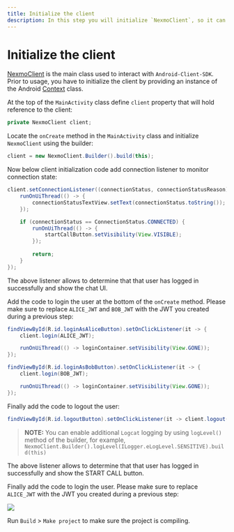```yaml
---
title: Initialize the client
description: In this step you will initialize `NexmoClient`, so it can be used within the application.
---
```


# Initialize the client

[NexmoClient](https://developer.nexmo.com/sdk/stitch/android/com/nexmo/client/NexmoClient.html) is the main class used to interact with `Android-Client-SDK`. Prior to usage, you have to initialize the client by providing an instance of the Android [Context](https://developer.android.com/reference/android/content/Context) class. 

At the top of the `MainActivity` class define `client` property that will hold reference to the client:

```java
private NexmoClient client;
```

Locate the `onCreate` method in the `MainActivity` class and initialize `NexmoClient` using the builder:

```java
client = new NexmoClient.Builder().build(this);
```

Now below client initialization code add connection listener to monitor connection state:

```java
client.setConnectionListener((connectionStatus, connectionStatusReason) -> {
    runOnUiThread(() -> {
        connectionStatusTextView.setText(connectionStatus.toString());
    });

    if (connectionStatus == ConnectionStatus.CONNECTED) {
        runOnUiThread(() -> {
            startCallButton.setVisibility(View.VISIBLE);
        });
        
        return;
    }
});
```

 The above listener allows to determine that that user has logged in successfully and show the chat UI. 
 
 Add the code to login the user at the bottom of the `onCreate` method. Please make sure to replace `ALICE_JWT` and `BOB_JWT` with the JWT you created during a previous step:

```java
findViewById(R.id.loginAsAliceButton).setOnClickListener(it -> {
    client.login(ALICE_JWT);

    runOnUiThread(() -> loginContainer.setVisibility(View.GONE));
});

findViewById(R.id.loginAsBobButton).setOnClickListener(it -> {
    client.login(BOB_JWT);

    runOnUiThread(() -> loginContainer.setVisibility(View.GONE));
});
```

Finally add the code to logout the user:

```java
findViewById(R.id.logoutButton).setOnClickListener(it -> client.logout());
```

> **NOTE:** You can enable additional `Logcat` logging by using `logLevel()` method of the builder, for example, `NexmoClient.Builder().logLevel(ILogger.eLogLevel.SENSITIVE).build(this)`

The above listener allows to determine that that user has logged in successfully and show the START CALL button.

Finally add the code to login the user. Please make sure to replace `ALICE_JWT` with the JWT you created during a previous step:

![](/screenshots/tutorials/client-sdk/android-shared/missing-import-java.png)

Run `Build` > `Make project` to make sure the project is compiling.
